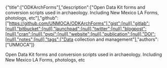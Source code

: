 {"title":["ODKArchForms"],"description":["Open Data Kit forms and conversion scripts used in archaeology. Including New Mexico LA Forms, photologs, etc"],"github":["https://github.com/UNMOCA/ODKArchForms"],"gist":[null],"gitlab":[null],"bitbucket":[null],"launchpad":[null],"twitter":[null],"blogpost":[null],"cran":[null],"pypi":[null],"website":[null],"publication":[null],"DOI":[null],"notes":[null],"tags":["Data collection and management"],"authors":["UNMOCA"]}

Open Data Kit forms and conversion scripts used in archaeology. Including New Mexico LA Forms, photologs, etc